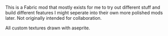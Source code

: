 This is a Fabric mod that mostly exists for me to try out different stuff and build different features I might seperate into their own more polished mods later. Not originally intended for collaboration. 

All custom textures drawn with aseprite.
